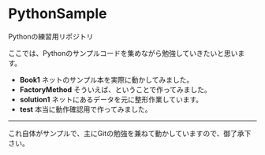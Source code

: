 # PythonSample

Pythonの練習用リポジトリ

ここでは、Pythonのサンプルコードを集めながら勉強していきたいと思います。

* **Book1** ネットのサンプル本を実際に動かしてみました。
* **FactoryMethod** そういえば、ということで作ってみました。
* **solution1** ネットにあるデータを元に整形作業しています。
* **test** 本当に動作確認用で作ってみました。

-----
これ自体がサンプルで、主にGitの勉強を兼ねて動かしていますので、御了承下さい。